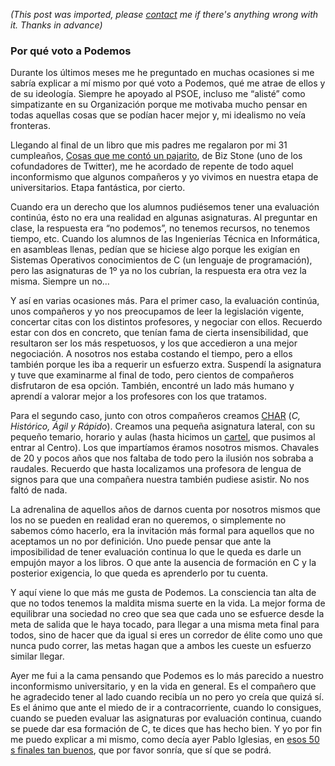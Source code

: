 *(This post was imported, please [contact](/#/contact) me if there's anything wrong with it. Thanks in advance)*

### Por qué voto a Podemos

Durante los últimos meses me he preguntado en muchas ocasiones si me sabría explicar a mí mismo por qué voto a Podemos, qué me atrae de ellos y de su ideología. Siempre he apoyado al PSOE, incluso me “alisté” como simpatizante en su Organización porque me motivaba mucho pensar en todas aquellas cosas que se podían hacer mejor y, mi idealismo no veía fronteras.

Llegando al final de un libro que mis padres me regalaron por mi 31 cumpleaños, [Cosas que me contó un pajarito](http://www.amazon.es/Cosas-Que-Cont%C3%B3-Pajarito-colecci%C3%B3n/dp/8498753996), de Biz Stone (uno de los cofundadores de Twitter), me he acordado de repente de todo aquel inconformismo que algunos compañeros y yo vivimos en nuestra etapa de universitarios. Etapa fantástica, por cierto.

Cuando era un derecho que los alumnos pudiésemos tener una evaluación continúa, ésto no era una realidad en algunas asignaturas. Al preguntar en clase, la respuesta era “no podemos”, no tenemos recursos, no tenemos tiempo, etc. Cuando los alumnos de las Ingenierías Técnica en Informática, en asambleas llenas, pedían que se hiciese algo porque les exigían en Sistemas Operativos conocimientos de C (un lenguaje de programación), pero las asignaturas de 1º ya no los cubrían, la respuesta era otra vez la misma. Siempre un no…

Y así en varias ocasiones más. Para el primer caso, la evaluación continúa, unos compañeros y yo nos preocupamos de leer la legislación vigente, concertar citas con los distintos profesores, y negociar con ellos. Recuerdo estar con dos en concreto, que tenían fama de cierta insensibilidad, que resultaron ser los más respetuosos, y los que accedieron a una mejor negociación. A nosotros nos estaba costando el tiempo, pero a ellos también porque les iba a requerir un esfuerzo extra. Suspendí la asignatura y tuve que examinarme al final de todo, pero cientos de compañeros disfrutaron de esa opción. También, encontré un lado más humano y aprendí a valorar mejor a los profesores con los que tratamos.

Para el segundo caso, junto con otros compañeros creamos [CHAR](https://groups.google.com/forum/#!forum/char-etsii-us) (_C, Histórico, Ágil y Rápido_). Creamos una pequeña asignatura lateral, con su pequeño temario, horario y aulas (hasta hicimos un [cartel](https://docs.google.com/viewer?a=v&amp;pid=forums&amp;srcid=MTQ4OTk3NDE1OTE1OTEwMzg4MzABMDMxNDQxOTYzODYzNzcwNDQyMDMBTVlpemVnVDUtbklKATAuMQEBdjI), que pusimos al entrar al Centro). Los que impartíamos éramos nosotros mismos. Chavales de 20 y pocos años que nos faltaba de todo pero la ilusión nos sobraba a raudales. Recuerdo que hasta localizamos una profesora de lengua de signos para que una compañera nuestra también pudiese asistir. No nos faltó de nada.

La adrenalina de aquellos años de darnos cuenta por nosotros mismos que los no se pueden en realidad eran no queremos, o simplemente no sabemos cómo hacerlo, era la invitación más formal para aquellos que no aceptamos un no por definición. Uno puede pensar que ante la imposibilidad de tener evaluación continua lo que le queda es darle un empujón mayor a los libros. O que ante la ausencia de formación en C y la posterior exigencia, lo que queda es aprenderlo por tu cuenta.

Y aquí viene lo que más me gusta de Podemos. La consciencia tan alta de que no todos tenemos la maldita misma suerte en la vida. La mejor forma de equilibrar una sociedad no creo que sea que cada uno se esfuerce desde la meta de salida que le haya tocado, para llegar a una misma meta final para todos, sino de hacer que da igual si eres un corredor de élite como uno que nunca pudo correr, las metas hagan que a ambos les cueste un esfuerzo similar llegar.

Ayer me fui a la cama pensando que Podemos es lo más parecido a nuestro inconformismo universitario, y en la vida en general. Es el compañero que he agradecido tener al lado cuando recibía un no pero yo creía que quizá sí. Es el ánimo que ante el miedo de ir a contracorriente, cuando lo consigues, cuando se pueden evaluar las asignaturas por evaluación continua, cuando se puede dar esa formación de C, te dices que has hecho bien. Y yo por fin me puedo explicar a mi mismo, como decía ayer Pablo Iglesias, en [esos 50 s finales tan buenos](https://www.youtube.com/watch?v=_38NtXXDR0Y), que por favor sonría, que sí que se podrá.